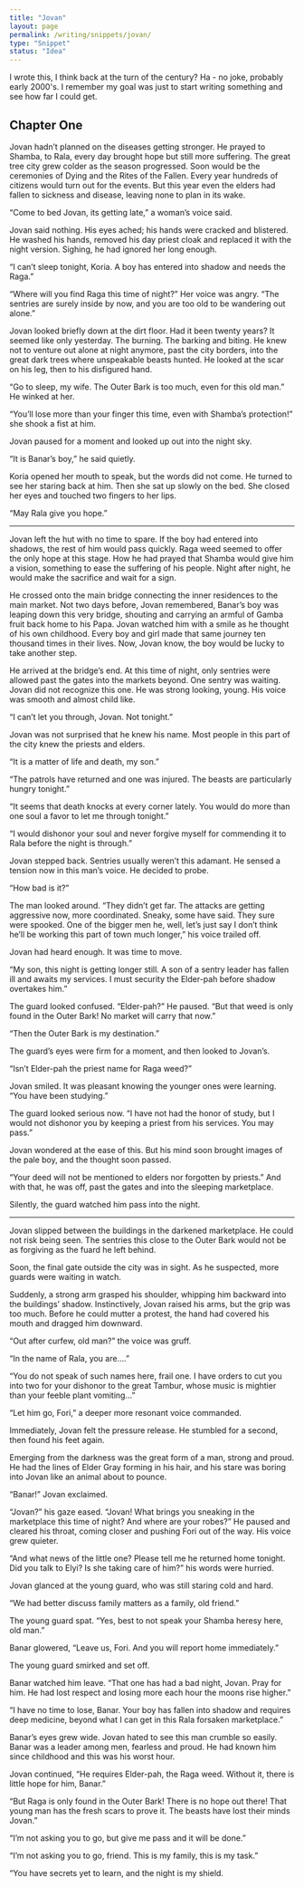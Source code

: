 ```yaml
---
title: "Jovan"
layout: page
permalink: /writing/snippets/jovan/
type: "Snippet"
status: "Idea"
---
```


I wrote this, I think back at the turn of the century? Ha - no joke, probably early 2000's. I remember my goal was just to start writing something and see how far I could get. 

## Chapter One

Jovan hadn’t planned on the diseases getting stronger.  He prayed to Shamba, to Rala, every day brought hope but still more suffering.  The great tree city grew colder as the season progressed.  Soon would be the ceremonies of Dying and the Rites of the Fallen.  Every year hundreds of citizens would turn out for the events.  But this year even the elders had fallen to sickness and disease, leaving none to plan in its wake. 

“Come to bed Jovan, its getting late,” a woman’s voice said. 

Jovan said nothing.  His eyes ached; his hands were cracked and blistered.  He washed his hands, removed his day priest cloak and replaced it with the night version.  Sighing, he had ignored her long enough. 

“I can’t sleep tonight, Koria.  A boy has entered into shadow and needs the Raga.” 

“Where will you find Raga this time of night?”  Her voice was angry.  “The sentries are surely inside by now, and you are too old to be wandering out alone.” 

Jovan looked briefly down at the dirt floor.  Had it been twenty years?  It seemed like only yesterday.  The burning.  The barking and biting.  He knew not to venture out alone at night anymore, past the city borders, into the great dark trees where unspeakable beasts hunted.  He looked at the scar on his leg, then to his disfigured hand. 

“Go to sleep, my wife.  The Outer Bark is too much, even for this old man.”  He winked at her. 

“You’ll lose more than your finger this time, even with Shamba’s protection!” she shook a fist at him. 

Jovan paused for a moment and looked up out into the night sky. 

“It is Banar’s boy,” he said quietly. 

Koria opened her mouth to speak, but the words did not come.  He turned to see her staring back at him.  Then she sat up slowly on the bed.  She closed her eyes and touched two fingers to her lips. 

“May Rala give you hope.” 

--- 

Jovan left the hut with no time to spare.  If the boy had entered into shadows, the rest of him would pass quickly.  Raga weed seemed to offer the only hope at this stage.  How he had prayed that Shamba would give him a vision, something to ease the suffering of his people.  Night after night, he would make the sacrifice and wait for a sign. 

He crossed onto the main bridge connecting the inner residences to the main market.  Not two days before, Jovan remembered, Banar’s boy was leaping down this very bridge, shouting and carrying an armful of Gamba fruit back home to his Papa.  Jovan watched him with a smile as he thought of his own childhood.  Every boy and girl made that same journey ten thousand times in their lives.  Now, Jovan know, the boy would be lucky to take another step. 

He arrived at the bridge’s end.  At this time of night, only sentries were allowed past the gates into the markets beyond.  One sentry was waiting.  Jovan did not recognize this one.  He was strong looking, young.  His voice was smooth and almost child like. 

“I can’t let you through, Jovan.  Not tonight.” 

Jovan was not surprised that he knew his name.  Most people in this part of the city knew the priests and elders. 

“It is a matter of life and death, my son.” 

“The patrols have returned and one was injured.  The beasts are particularly hungry tonight.” 

“It seems that death knocks at every corner lately.  You would do more than one soul a favor to let me through tonight.” 

“I would dishonor your soul and never forgive myself for commending it to Rala before the night is through.” 

Jovan stepped back.  Sentries usually weren’t this adamant.  He sensed a tension now in this man’s voice.  He decided to probe. 

“How bad is it?” 

The man looked around.  “They didn’t get far.  The attacks are getting aggressive now, more coordinated.  Sneaky, some have said.  They sure were spooked.  One of the bigger men he, well, let’s just say I don’t think he’ll be working this part of town much longer,” his voice trailed off. 

Jovan had heard enough. It was time to move. 

“My son, this night is getting longer still.  A son of a sentry leader has fallen ill and awaits my services.  I must security the Elder-pah before shadow overtakes him.” 

The guard looked confused. “Elder-pah?”  He paused.  “But that weed is only found in the Outer Bark! No market will carry that now.” 

“Then the Outer Bark is my destination.” 

The guard’s eyes were firm for a moment, and then looked to Jovan’s. 

“Isn’t Elder-pah the priest name for Raga weed?” 

Jovan smiled.  It was pleasant knowing the younger ones were learning.  “You have been studying.” 

The guard looked serious now.  “I have not had the honor of study, but I would not dishonor you by keeping a priest from his services.  You may pass.” 

Jovan wondered at the ease of this.  But his mind soon brought images of the pale boy, and the thought soon passed. 

“Your deed will not be mentioned to elders nor forgotten by priests.”  And with that, he was off, past the gates and into the sleeping marketplace. 

Silently, the guard watched him pass into the night. 

---
 
Jovan slipped between the buildings in the darkened marketplace.  He could not risk being seen.  The sentries this close to the Outer Bark would not be as forgiving as the fuard he left behind.   

Soon, the final gate outside the city was in sight.  As he suspected, more guards were waiting in watch. 

Suddenly, a strong arm grasped his shoulder, whipping him backward into the buildings’ shadow.  Instinctively, Jovan raised his arms, but the grip was too much.  Before he could mutter a protest, the hand had covered his mouth and dragged him downward. 

“Out after curfew, old man?” the voice was gruff. 

“In the name of Rala, you are….” 

“You do not speak of such names here, frail one.  I have orders to cut you into two for your dishonor to the great Tambur, whose music is mightier than your feeble plant vomiting…” 

“Let him go, Fori,” a deeper more resonant voice commanded. 

Immediately, Jovan felt the pressure release.  He stumbled for a second, then found his feet again. 

Emerging from the darkness was the great form of a man, strong and proud. He had the lines of Elder Gray forming in his hair, and his stare was boring into Jovan like an animal about to pounce. 

“Banar!” Jovan exclaimed. 

“Jovan?” his gaze eased.  “Jovan! What brings you sneaking in the marketplace this time of night? And where are your robes?”  He paused and cleared his throat, coming closer and pushing Fori out of the way.  His voice grew quieter. 

“And what news of the little one?  Please tell me he returned home tonight.  Did you talk to Elyi? Is she taking care of him?” his words were hurried. 

Jovan glanced at the young guard, who was still staring cold and hard. 

“We had better discuss family matters as a family, old friend.” 

The young guard spat.  “Yes, best to not speak your Shamba heresy here, old man.” 

Banar glowered, “Leave us, Fori.  And you will report home immediately.” 

The young guard smirked and set off. 

Banar watched him leave.  “That one has had a bad night, Jovan.  Pray for him.  He had lost respect and losing more each hour the moons rise higher.” 

“I have no time to lose, Banar.  Your boy has fallen into shadow and requires deep medicine, beyond what I can get in this Rala forsaken marketplace.” 

Banar’s eyes grew wide.  Jovan hated to see this man crumble so easily.  Banar was a leader among men, fearless and proud.  He had known him since childhood and this was his worst hour.   

Jovan continued, “He requires Elder-pah, the Raga weed.  Without it, there is little hope for him, Banar.” 

“But Raga is only found in the Outer Bark!  There is no hope out there!  That young man has the fresh scars to prove it.  The beasts have lost their minds Jovan.” 

“I’m not asking you to go, but give me pass and it will be done.” 

“I’m not asking you to go, friend.  This is my family, this is my task.” 

“You have secrets yet to learn, and the night is my shield. 
